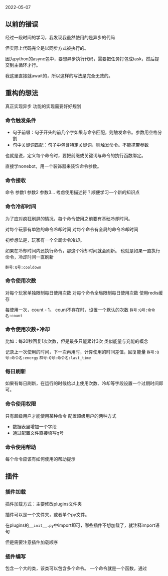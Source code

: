 2022-05-07

## 以前的错误

经过一段时间的学习，我发现我虽然使用的是异步的代码

但实际上代码完全是以同步方式被执行的。

因为python的async包中，要想异步执行代码，需要把任务打包成task，然后提交到主循环才行。

我这里直接就await的，所以这样的写法是完全无效的。

## 重构的想法

真正实现异步
功能的实现需要好好规划

### 命令触发条件

- 句子前缀：句子开头的前几个字如果与命令匹配，则触发命令。参数用空格分割
- 句中关键词匹配：句子中包含特定关键词，则触发命令。不能携带参数

也就是说，定义每个命令时，要把前缀或关键词与命令的执行函数绑定。

直接学nonebot，用一个装饰器来装饰命令参数。

### 命令接收
命令 参数1 参数2 参数3...
考虑使用描述符？顺便学习一个新的知识点

### 命令冷却时间

为了应对疯狂刷屏的情况，每个命令使用之前要有基础冷却时间。

对每个玩家有单独的命令冷却时间
对每个命令有全局的命令冷却时间

初步想法是，玩家有一个全局命令冷却。

如果在冷却时间内还执行命令，那这个冷却时间就会刷新。
也就是如果一直执行命令，冷却时间一直刷新

`群号:Q号:cooldown`

### 命令使用次数

对每个玩家单独限制每日使用次数
对每个命令全局限制每日使用次数
使用redis缓存

每使用一次，count - 1。
count不存在时，设置一个默认的次数
`群号:Q号:命令名:count`

### 命令使用次数+冷却

比如：每20秒回复1次次数，但是最多只能累计3次
类似能量与充能的概念

记录上一次使用的时间，下一次再用时，计算使用的时间差值，回复能量
`群号:Q号:命令名:energy`
`群号:Q号:命令名:last_time`

### 每日刷新

如果有每日刷新，在运行的时候给以上使用次数、冷却等字段设置一个过期时间即可。

### 命令使用权限

只有超级用户才能使用某种命令
配置超级用户的两种方式
- 数据表里增加一个字段
- 通过配置文件直接填写q号

### 命令使用帮助

每个命令应该有如何使用的帮助提示

## 插件

### 插件加载


插件加载方式：主要修改plugins文件夹

插件可以是一个文件夹，或者单个py文件。

在plugins的`__init__.py`中import即可，哪些插件不想加载了，就注释import语句

但是需要注意插件加载顺序


### 插件编写

包含一个大的类，该类可以包含多个命令。
一个命令就是一个函数，通过
